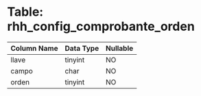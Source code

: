 # Table: rhh_config_comprobante_orden

| Column Name | Data Type | Nullable |
|-------------|-----------|----------|
| llave | tinyint | NO |
| campo | char | NO |
| orden | tinyint | NO |
